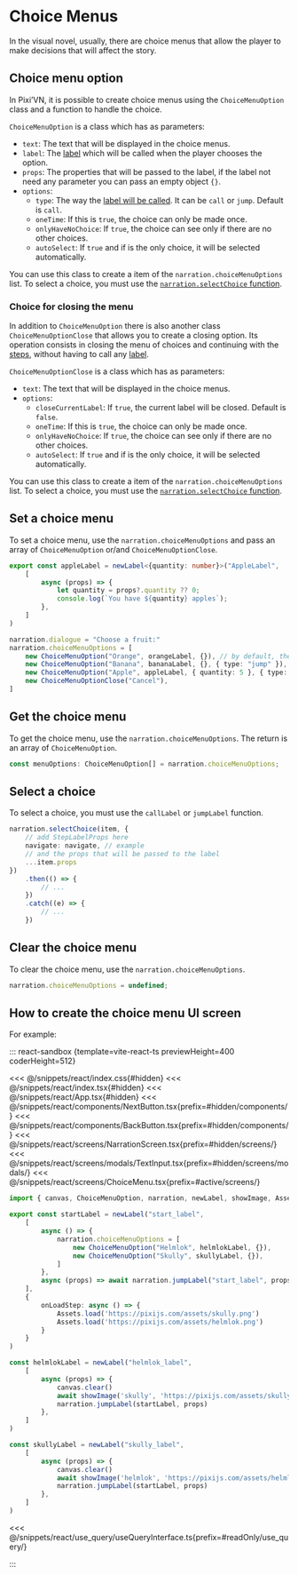 # Choice Menus

In the visual novel, usually, there are choice menus that allow the player to make decisions that will affect the story.

## Choice menu option

In Pixi’VN, it is possible to create choice menus using the `ChoiceMenuOption` class and a function to handle the choice.

`ChoiceMenuOption` is a class which has as parameters:

* `text`: The text that will be displayed in the choice menus.
* `label`: The [label](/start/labels#label) which will be called when the player chooses the option.
* `props`: The properties that will be passed to the label, if the label not need any parameter you can pass an empty object `{}`.
* `options`:
  * `type`: The way the [label will be called](/start/labels#run-a-label). It can be `call` or `jump`. Default is `call`.
  * `oneTime`: If this is `true`, the choice can only be made once.
  * `onlyHaveNoChoice`: If `true`, the choice can see only if there are no other choices.
  * `autoSelect`: If `true` and if is the only choice, it will be selected automatically.

You can use this class to create a item of the `narration.choiceMenuOptions` list. To select a choice, you must use the [`narration.selectChoice` function](#select-a-choice).

### Choice for closing the menu

In addition to `ChoiceMenuOption` there is also another class `ChoiceMenuOptionClose` that allows you to create a closing option. Its operation consists in closing the menu of choices and continuing with the [steps](/start/labels.md), without having to call any [label](/start/labels.md#label).

`ChoiceMenuOptionClose` is a class which has as parameters:

* `text`: The text that will be displayed in the choice menus.
* `options`:
  * `closeCurrentLabel`: If `true`, the current label will be closed. Default is `false`.
  * `oneTime`: If this is `true`, the choice can only be made once.
  * `onlyHaveNoChoice`: If `true`, the choice can see only if there are no other choices.
  * `autoSelect`: If `true` and if is the only choice, it will be selected automatically.

You can use this class to create a item of the `narration.choiceMenuOptions` list. To select a choice, you must use the [`narration.selectChoice` function](#select-a-choice).

## Set a choice menu

To set a choice menu, use the `narration.choiceMenuOptions` and pass an array of `ChoiceMenuOption` or/and `ChoiceMenuOptionClose`.

```typescript
export const appleLabel = newLabel<{quantity: number}>("AppleLabel",
    [
        async (props) => {
            let quantity = props?.quantity ?? 0;
            console.log(`You have ${quantity} apples`);
        },
    ]
)
```

```typescript
narration.dialogue = "Choose a fruit:"
narration.choiceMenuOptions = [
    new ChoiceMenuOption("Orange", orangeLabel, {}), // by default, the label will be called by call
    new ChoiceMenuOption("Banana", bananaLabel, {}, { type: "jump" }),
    new ChoiceMenuOption("Apple", appleLabel, { quantity: 5 }, { type: "call" }),
    new ChoiceMenuOptionClose("Cancel"),
]
```

## Get the choice menu

To get the choice menu, use the `narration.choiceMenuOptions`. The return is an array of `ChoiceMenuOption`.

```typescript
const menuOptions: ChoiceMenuOption[] = narration.choiceMenuOptions;
```

## Select a choice

To select a choice, you must use the `callLabel` or `jumpLabel` function.

```typescript
narration.selectChoice(item, {
    // add StepLabelProps here
    navigate: navigate, // example
    // and the props that will be passed to the label
    ...item.props
})
    .then(() => {
        // ...
    })
    .catch((e) => {
        // ...
    })
```

## Clear the choice menu

To clear the choice menu, use the `narration.choiceMenuOptions`.

```typescript
narration.choiceMenuOptions = undefined;
```

## How to create the choice menu UI screen

For example:

::: react-sandbox {template=vite-react-ts previewHeight=400 coderHeight=512}

<<< @/snippets/react/index.css{#hidden}
<<< @/snippets/react/index.tsx{#hidden}
<<< @/snippets/react/App.tsx{#hidden}
<<< @/snippets/react/components/NextButton.tsx{prefix=#hidden/components/}
<<< @/snippets/react/components/BackButton.tsx{prefix=#hidden/components/}
<<< @/snippets/react/screens/NarrationScreen.tsx{prefix=#hidden/screens/}
<<< @/snippets/react/screens/modals/TextInput.tsx{prefix=#hidden/screens/modals/}
<<< @/snippets/react/screens/ChoiceMenu.tsx{prefix=#active/screens/}

```ts /labels/startLabel.ts
import { canvas, ChoiceMenuOption, narration, newLabel, showImage, Assets } from "@drincs/pixi-vn"

export const startLabel = newLabel("start_label",
    [
        async () => {
            narration.choiceMenuOptions = [
                new ChoiceMenuOption("Helmlok", helmlokLabel, {}),
                new ChoiceMenuOption("Skully", skullyLabel, {}),
            ]
        },
        async (props) => await narration.jumpLabel("start_label", props),
    ],
    {
        onLoadStep: async () => {
            Assets.load('https://pixijs.com/assets/skully.png')
            Assets.load('https://pixijs.com/assets/helmlok.png')
        }
    }
)

const helmlokLabel = newLabel("helmlok_label",
    [
        async (props) => {
            canvas.clear()
            await showImage('skully', 'https://pixijs.com/assets/skully.png')
            narration.jumpLabel(startLabel, props)
        },
    ]
)

const skullyLabel = newLabel("skully_label",
    [
        async (props) => {
            canvas.clear()
            await showImage('helmlok', 'https://pixijs.com/assets/helmlok.png')
            narration.jumpLabel(startLabel, props)
        },
    ]
)
```

<<< @/snippets/react/use_query/useQueryInterface.ts{prefix=#readOnly/use_query/}

:::
